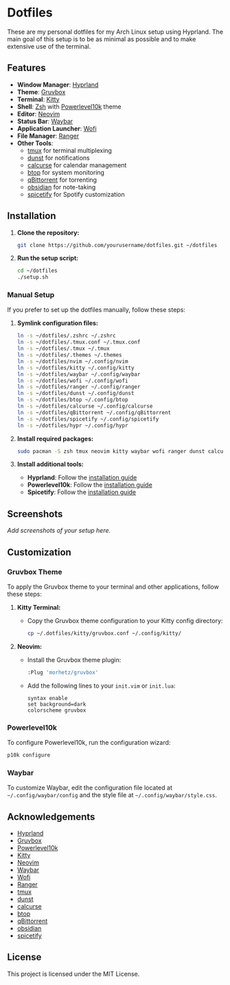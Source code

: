 # Dotfiles

These are my personal dotfiles for my Arch Linux setup using Hyprland. The main goal of this setup is to be as minimal as possible and to make extensive use of the terminal.

## Features

- **Window Manager**: [Hyprland](https://github.com/hyprwm/Hyprland)
- **Theme**: [Gruvbox](https://github.com/morhetz/gruvbox)
- **Terminal**: [Kitty](https://sw.kovidgoyal.net/kitty/)
- **Shell**: [Zsh](https://www.zsh.org/) with [Powerlevel10k](https://github.com/romkatv/powerlevel10k) theme
- **Editor**: [Neovim](https://neovim.io/)
- **Status Bar**: [Waybar](https://github.com/Alexays/Waybar)
- **Application Launcher**: [Wofi](https://hg.sr.ht/~scoopta/wofi)
- **File Manager**: [Ranger](https://github.com/ranger/ranger)
- **Other Tools**: 
  - [tmux](https://github.com/tmux/tmux) for terminal multiplexing
  - [dunst](https://github.com/dunst-project/dunst) for notifications
  - [calcurse](https://github.com/lfos/calcurse) for calendar management
  - [btop](https://github.com/aristocratos/btop) for system monitoring
  - [qBittorrent](https://www.qbittorrent.org/) for torrenting
  - [obsidian](https://obsidian.md/) for note-taking
  - [spicetify](https://github.com/khanhas/spicetify-cli) for Spotify customization

## Installation

1. **Clone the repository:**
    ```sh
    git clone https://github.com/yourusername/dotfiles.git ~/dotfiles
    ```

2. **Run the setup script:**
    ```sh
    cd ~/dotfiles
    ./setup.sh
    ```

### Manual Setup

If you prefer to set up the dotfiles manually, follow these steps:

1. **Symlink configuration files:**
    ```sh
    ln -s ~/dotfiles/.zshrc ~/.zshrc
    ln -s ~/dotfiles/.tmux.conf ~/.tmux.conf
    ln -s ~/dotfiles/.tmux ~/.tmux
    ln -s ~/dotfiles/.themes ~/.themes
    ln -s ~/dotfiles/nvim ~/.config/nvim
    ln -s ~/dotfiles/kitty ~/.config/kitty
    ln -s ~/dotfiles/waybar ~/.config/waybar
    ln -s ~/dotfiles/wofi ~/.config/wofi
    ln -s ~/dotfiles/ranger ~/.config/ranger
    ln -s ~/dotfiles/dunst ~/.config/dunst
    ln -s ~/dotfiles/btop ~/.config/btop
    ln -s ~/dotfiles/calcurse ~/.config/calcurse
    ln -s ~/dotfiles/qBittorrent ~/.config/qBittorrent
    ln -s ~/dotfiles/spicetify ~/.config/spicetify
    ln -s ~/dotfiles/hypr ~/.config/hypr
    ```

2. **Install required packages:**
    ```sh
    sudo pacman -S zsh tmux neovim kitty waybar wofi ranger dunst calcurse btop qbittorrent
    ```

3. **Install additional tools:**
    - **Hyprland**: Follow the [installation guide](https://wiki.hyprland.org/Getting-Started/Installation/)
    - **Powerlevel10k**: Follow the [installation guide](https://github.com/romkatv/powerlevel10k#installation)
    - **Spicetify**: Follow the [installation guide](https://github.com/khanhas/spicetify-cli#installation)

## Screenshots

_Add screenshots of your setup here._

## Customization

### Gruvbox Theme

To apply the Gruvbox theme to your terminal and other applications, follow these steps:

1. **Kitty Terminal:**
    - Copy the Gruvbox theme configuration to your Kitty config directory:
      ```sh
      cp ~/.dotfiles/kitty/gruvbox.conf ~/.config/kitty/
      ```

2. **Neovim:**
    - Install the Gruvbox theme plugin:
      ```sh
      :Plug 'morhetz/gruvbox'
      ```
    - Add the following lines to your `init.vim` or `init.lua`:
      ```vim
      syntax enable
      set background=dark
      colorscheme gruvbox
      ```

### Powerlevel10k

To configure Powerlevel10k, run the configuration wizard:
```sh
p10k configure
```

### Waybar

To customize Waybar, edit the configuration file located at `~/.config/waybar/config` and the style file at `~/.config/waybar/style.css`.

## Acknowledgements

- [Hyprland](https://github.com/hyprwm/Hyprland)
- [Gruvbox](https://github.com/morhetz/gruvbox)
- [Powerlevel10k](https://github.com/romkatv/powerlevel10k)
- [Kitty](https://sw.kovidgoyal.net/kitty/)
- [Neovim](https://neovim.io/)
- [Waybar](https://github.com/Alexays/Waybar)
- [Wofi](https://hg.sr.ht/~scoopta/wofi)
- [Ranger](https://github.com/ranger/ranger)
- [tmux](https://github.com/tmux/tmux)
- [dunst](https://github.com/dunst-project/dunst)
- [calcurse](https://github.com/lfos/calcurse)
- [btop](https://github.com/aristocratos/btop)
- [qBittorrent](https://www.qbittorrent.org/)
- [obsidian](https://obsidian.md/)
- [spicetify](https://github.com/khanhas/spicetify-cli)

## License

This project is licensed under the MIT License.
